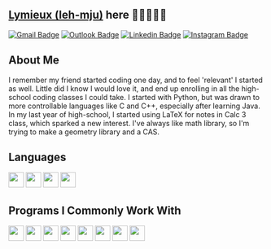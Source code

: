 ## [Lymieux (leh-mju)](https://linktr.ee/lymieux) here 👋🏼👨🏻‍💻

[![Gmail Badge](https://img.shields.io/badge/-moralg640@gmail.com-c14438?style=flat&logo=Gmail&logoColor=white)](mailto:moralg640@gmail.com "Connect via GMail")
[![Outlook Badge](https://img.shields.io/badge/-gjm5719@psu.edu-c14438?style=flat&logo=Microsoft&logoColor=white)](mailto:gjm5719@psu.edu "Connect via Outlook")
[![Linkedin Badge](https://img.shields.io/badge/-Gabriel%20Morales-0072b1?style=flat&logo=Linkedin&logoColor=white)](https://www.linkedin.com/in/gabriel-morales-50b683184/ "Connect on LinkedIn")
[![Instagram Badge](https://img.shields.io/badge/-@moral.gabe-0088CC?style=flat&logo=Instagram&logoColor=white)](https://www.instagram.com/moral.gabe/ "Contact on Instagram")

<h2>About Me</h2>
<p>I remember my friend started coding one day, and to feel 'relevant' I started as well. Little did I know I would love it, and end up enrolling in all the high-school coding classes I could take. I started with Python, but was drawn to more controllable languages like C and C++, especially after learning Java. In my last year of high-school, I started using LaTeX for notes in Calc 3 class, which sparked a new interest. I've always like math library, so I'm trying to make a geometry library and a CAS. 
  
<h2>Languages</h2>
<p float="left">
  <img height="30em" src="https://img.shields.io/badge/C-00599C?style=for-the-badge&logo=c%2B%2B&logoColor=white" />
  <img height="30em" src="https://img.shields.io/badge/Java-800020?style=for-the-badge&logo=openjdk&logoColor=white" />
  <img height="30em" src="https://img.shields.io/badge/Python-FFD43B?style=for-the-badge&logo=python&logoColor=blue" />
  <img height="30em" src="https://img.shields.io/badge/LaTeX-FFFDD0?style=for-the-badge&logo=latex&logoColor=black" />
</p>

<h2>Programs I Commonly Work With</h2>
<p float="left">
  <img height="30em" src="https://img.shields.io/badge/vim-11AB00?style=for-the-badge&logo=vim&logoColor=white" />
  <img height="30em" src="https://img.shields.io/badge/maven-C71A36?style=for-the-badge&logo=Apache%20Maven&logoColor=white" />
  <img height="30em" src="https://img.shields.io/badge/gradle-02303A?style=for-the-badge&logo=gradle&logoColor=white" />
  <img height="30em" src="https://img.shields.io/badge/make-FF6F00?style=for-the-badge&logo=gnu&logoColor=white" />
  <img height="30em" src="https://img.shields.io/badge/cmake-008fba?style=for-the-badge&logo=cmake&logoColor=white" />
  <img height="30em" src="https://img.shields.io/badge/conda-44A833?style=for-the-badge&logo=anaconda&logoColor=white" />
  <img height="30em" src="https://img.shields.io/badge/wsl-FCC624?style=for-the-badge&logo=linux&logoColor=white" />
  <img height="30em" src="https://img.shields.io/badge/docker-0db7ed?style=for-the-badge&logo=docker&logoColor=white" />
</p>
